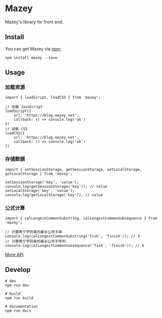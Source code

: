 # Mazey

Mazey's library for front end.

## Install

You can get Mazey via [npm](http://npmjs.com).

```
npm install mazey --save
```

## Usage

### 加载资源

```
import { loadScript, loadCSS } from 'mazey';

// 加载 JavaScript
loadScript({
    url: 'https://blog.mazey.net',
    callback: () => console.log('ok')
})
// 加载 CSS
loadCSS({
    url: 'https://blog.mazey.net',
    callback: () => console.log('ok')
})
```

### 存储数据

```
import { setSessionStorage, getSessionStorage, setLocalStorage, getLocalStorage } from 'mazey';

setSessionStorage('key', 'value');
console.log(getSessionStorage('key')); // value
setLocalStorage('key', 'value');
console.log(getLocalStorage('key')); // value
```

### 公式计算

```
import { calLongestCommonSubstring, calLongestCommonSubsequence } from 'mazey';

// 计算两个字符串的最长公共子串
console.log(calLongestCommonSubstring('fish', 'finish')); // 3
// 计算两个字符串的最长公共子序列
console.log(calLongestCommonSubsequence('fish', 'finish')); // 4
```

[More API](https://mazey.cn/docs/mazey/modules/_index_.html)

## Develop

```
# dev
npm run dev

# build
npm run build

# documentation
npm run docs
```